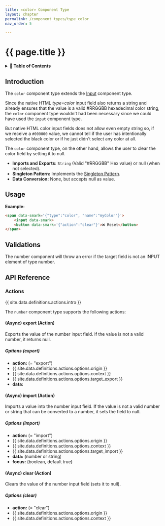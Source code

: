 ```yaml
---
title: «color» Component Type
layout: chapter
permalink: /component_types/type_color
nav_order: 5

---
```


# {{ page.title }}

<details class="chaptertoc">
<summary>
<strong>📖 Table of Contents</strong>
</summary>

  {{ "
<!-- vim-markdown-toc GitLab -->

* [Introduction](#introduction)
* [Usage](#usage)
* [Validations](#validations)
* [API Reference](#api-reference)
    * [Actions](#actions)
        * [(Async) export (Action)](#async-export-action)
            * [Options (export)](#options-export)
        * [(Async) import (Action)](#async-import-action)
            * [Options (import)](#options-import)
        * [(Async) clear (Action)](#async-clear-action)
            * [Options (clear)](#options-clear)

<!-- vim-markdown-toc -->
       " | markdownify }}

</details>


## Introduction

The `color` component type extends the [Input](/component_types/type_input)
component type.

Since the native HTML *type=color* input field also returns a string and
already ensures that the value is a valid #RRGGBB hexadecimal color string, the
`color` component type wouldn't had been necessary since we could have used the
`input` component type.

But native HTML color input fields does not allow even empty string so, if we
receive a `#000000` value, we cannot tell if the user has intentionally
selected the black color or if he just didn't select any color at all.

The `color` component type, on the other hand, allows the user to clear the color field by setting it to null.


- **Imports and Exports:** `String` (Valid "#RRGGBB" Hex value) or null (when not selected).
- **Singleton Pattern:** Implements the [Singleton Pattern](/component_types/type_input#the-singleton-pattern).
- **Data Conversion:** None, but accepts null as value.

## Usage


**Example:**

```html
<span data-smark='{"type":"color", "name":"myColor"}'>
    <input data-smark>
    <button data-smark='{"action":"clear"}'>❌ Reset</button>
</span>
```

## Validations

The number component will throw an error if the target field is not an INPUT element of type number.

## API Reference

### Actions

{{ site.data.definitions.actions.intro }}

The `number` component type supports the following actions:


#### (Async) export (Action)

Exports the value of the number input field. If the value is not a valid number, it returns null.

##### Options (export)

  * **action:** (= "export")
  * {{ site.data.definitions.actions.options.origin }}
  * {{ site.data.definitions.actions.options.context }}
  * {{ site.data.definitions.actions.options.target_export }}
  * **data:**

#### (Async) import (Action)

Imports a value into the number input field. If the value is not a valid number or string that can be converted to a number, it sets the field to null.

##### Options (import)

  * **action:** (= "import")
  * {{ site.data.definitions.actions.options.origin }}
  * {{ site.data.definitions.actions.options.context }}
  * {{ site.data.definitions.actions.options.target_import }}
  * **data:** (number or string)
  * **focus:** (boolean, default true)

#### (Async) clear (Action)

Clears the value of the number input field (sets it to null).

##### Options (clear)

  * **action:** (= "clear")
  * {{ site.data.definitions.actions.options.origin }}
  * {{ site.data.definitions.actions.options.context }}




